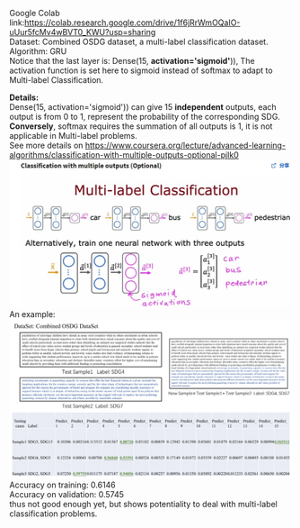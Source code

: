 Google Colab link:<https://colab.research.google.com/drive/1f6jRrWmOQaIO-uUur5fcMv4wBVT0_KWU?usp=sharing>  
Dataset: Combined OSDG dataset, a multi-label classification dataset.  
Algorithm: GRU  
Notice that the last layer is: Dense(15, **activation='sigmoid'**)), 
The activation function is set here to sigmoid instead of softmax to adapt to Multi-label Classification.
  
**Details:**  
Dense(15, activation='sigmoid')) can give 15 **independent** outputs, each output is from 0 to 1,
represent the probability of the corresponding SDG.
**Conversely**, softmax requires the summation of all outputs is 1, it is not applicable in Multi-label problems.  
See more details on <https://www.coursera.org/lecture/advanced-learning-algorithms/classification-with-multiple-outputs-optional-pjIk0>  
![Alt text](./Andrew_Ng_slide.jpg)  
An example:  
![Alt text](./experiment.jpg)  
Accuracy on training: 0.6146  
Accuracy on validation: 0.5745  
thus not good enough yet, but shows potentiality to deal with multi-label classification problems.